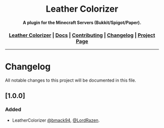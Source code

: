 <div align="center">
<h1>Leather Colorizer</h1>
<strong>A plugin for the Minecraft Servers (Bukkit/Spigot/Paper).</strong>
<h3>
    <a href="https://github.com/LordRazen/leather-colorizer/blob/main/README.md">Leather Colorizer</a>
    <span> | </span>
    <a href="https://github.com/LordRazen/leather-colorizer/blob/main/docs/DOCS.md">Docs</a>
    <span> | </span>
    <a href="https://github.com/LordRazen/leather-colorizer/blob/main/docs/CONTRIBUTING.md">Contributing</a>
    <span> | </span>
    <a href="https://github.com/LordRazen/leather-colorizer/blob/main/docs/CHANGELOG.md">Changelog</a>
    <span> | </span>
    <a href="https://minecraft-heads.com/" target="_blank">Project Page</a>
</h3>
</div>

<hr>

# Changelog

All notable changes to this project will be documented in this file.

## [1.0.0]

### Added

- LeatherColorizer [@bmack94](https://github.com/bmack94), [@LordRazen](https://github.com/LordRazen).
